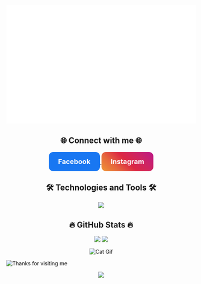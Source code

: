 <a href="#" target="_blank">
  <img src="./svg/duoq-banner.svg" width="1200" alt="Duoq2805-official" />
</a>

<h2 align="center">🌐 Connect with me 🌐</h2>
<!-- <p align="center">
  <a href="https://www.facebook.com/thai.duong.133789/" style="display: inline-block; border-radius: 12px; overflow: hidden; margin: 10px;">
    <img src="https://img.shields.io/badge/Facebook-%231877F2.svg?style=for-the-badge&logo=Facebook&logoColor=white" 
         height="120" style="border-radius:12px;"/>
  </a>
  &nbsp;&nbsp;&nbsp;
  <a href="https://www.instagram.com/thaiduong2805/" style="display: inline-block; border-radius: 12px; overflow: hidden; margin: 10px;">
    <img src="https://img.shields.io/badge/Instagram-%23E4405F.svg?style=for-the-badge&logo=Instagram&logoColor=white" 
         height="120" style="border-radius:12px;"/>
  </a>
</p> -->
<p align="center">
  <a href="https://www.facebook.com/thai.duong.133789/" class="custom-badge">
    <span style="display: inline-block; background-color: #1877F2; color: white; padding: 15px 25px; border-radius: 12px; font-weight: bold; font-size: 18px;">
      Facebook
    </span>
  </a>
  <a href="https://www.instagram.com/thaiduong2805/" class="custom-badge">
    <span style="display: inline-block; background: linear-gradient(45deg, #f09433, #e6683c, #dc2743, #cc2366, #bc1888); color: white; padding: 15px 25px; border-radius: 12px; font-weight: bold; font-size: 18px;">
      Instagram
    </span>
  </a>
</p>

<!--<p align="center">
  <a href="https://www.facebook.com/thai.duong.133789/">
    <img src="https://img.shields.io/badge/Facebook-%231877F2.svg?style=flat&logo=Facebook&logoColor=white" height="80"/>
  </a>
  <a href="https://www.instagram.com/thaiduong2805/">
    <img src="https://img.shields.io/badge/Instagram-%23E4405F.svg?style=flat&logo=Instagram&logoColor=white" height="80"/>
  </a>
</p> -->

<h2 align="center">🛠 Technologies and Tools 🛠</h2>
<p align="center">
  <img src="https://skillicons.dev/icons?i=java,c,html,css,spring,mysql,git,github,visualstudiocode" />
</p>

<h2 align="center">🔥 GitHub Stats 🔥</h2>
<div align="center">
  <img src="https://github-readme-stats.vercel.app/api/top-langs/?username=Duoq2805&layout=compact" width="320" />
  <img src="https://github-readme-stats.vercel.app/api?username=Duoq2805&show_icons=true" width="420" />
</div>


<p align="center">
  <img src="https://media.giphy.com/media/dy54LwFL5yNInwMSye/giphy.gif" alt="Cat Gif" />
</p>

<img height="120" alt="Thanks for visiting me" width="100%" src="https://raw.githubusercontent.com/BrunnerLivio/brunnerlivio/master/images/marquee.svg" />
<p align="center">
  <img src="https://capsule-render.vercel.app/api?type=waving&color=gradient&height=60&section=footer&width=100"/>
</p>
